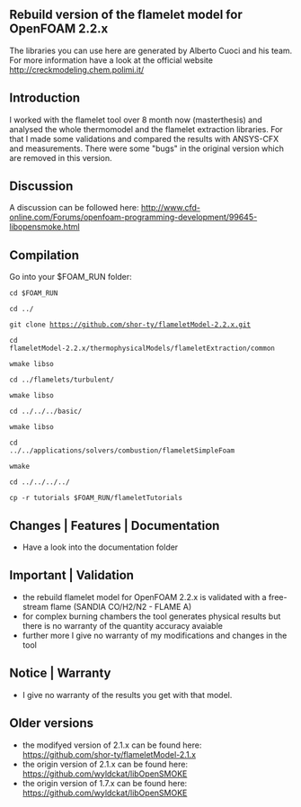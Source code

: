 ##  Rebuild version of the flamelet model for OpenFOAM 2.2.x

The libraries you can use here are generated by Alberto Cuoci and his team. For more information have a look at the official website http://creckmodeling.chem.polimi.it/

## Introduction

I worked with the flamelet tool over 8 month now (masterthesis) and analysed the whole thermomodel and the flamelet extraction libraries. For that I made some validations and compared the results with ANSYS-CFX and measurements. There were some "bugs" in the original version which are removed in this version.

## Discussion
A discussion can be followed here: http://www.cfd-online.com/Forums/openfoam-programming-development/99645-libopensmoke.html

## Compilation

Go into your $FOAM_RUN folder:

<code>cd $FOAM_RUN</code>

<code>cd ../</code>

<code>git clone https://github.com/shor-ty/flameletModel-2.2.x.git</code>

<code>cd flameletModel-2.2.x/thermophysicalModels/flameletExtraction/common</code>

<code>wmake libso</code>

<code>cd ../flamelets/turbulent/</code>

<code>wmake libso</code>

<code>cd ../../../basic/</code>

<code>wmake libso</code>

<code>cd ../../applications/solvers/combustion/flameletSimpleFoam</code>

<code>wmake</code>

<code>cd ../../../../</code>

<code>cp -r tutorials $FOAM_RUN/flameletTutorials</code>


## Changes | Features | Documentation
+ Have a look into the documentation folder

## Important | Validation

+ the rebuild flamelet model for OpenFOAM 2.2.x is validated with a free-stream flame (SANDIA CO/H2/N2 - FLAME A) 
+ for complex burning chambers the tool generates physical results but there is no warranty of the quantity accuracy avaiable
+ further more I give no warranty of my modifications and changes in the tool

## Notice | Warranty
+ I give no warranty of the results you get with that model.

## Older versions
+ the modifyed version of 2.1.x can be found here: https://github.com/shor-ty/flameletModel-2.1.x
+ the origin version of 2.1.x can be found here: https://github.com/wyldckat/libOpenSMOKE
+ the origin version of 1.7.x can be found here: https://github.com/wyldckat/libOpenSMOKE


